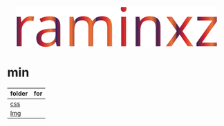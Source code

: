 <div align="center">
    <a href="#">
        <img align="center" src="https://raw.githubusercontent.com/raminxz/svg/b94bc695f2dc3da3ac9d1e2a7cf68fc073efbfb8/raminxz-center.svg" />
    </a>
</div>

# min
|folder|for|
|:-----|:--:|
|[css](https://github.com/raminxz/raminxz.github.io/tree/main/css)||
|[Img](https://github.com/raminxz/raminxz.github.io/tree/main/img)||

